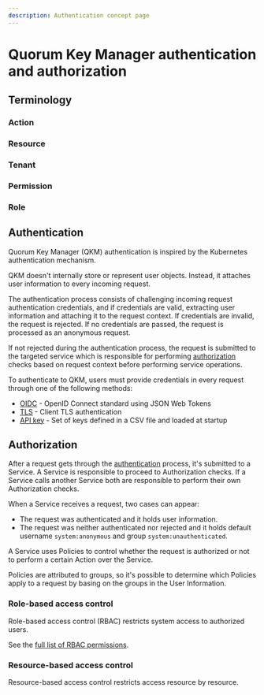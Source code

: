 ```yaml
---
description: Authentication concept page
---
```


# Quorum Key Manager authentication and authorization

## Terminology

### Action

### Resource

### Tenant

### Permission

### Role

## Authentication

Quorum Key Manager (QKM) authentication is inspired by the Kubernetes authentication mechanism.

QKM doesn't internally store or represent user objects.
Instead, it attaches user information to every incoming request.

The authentication process consists of challenging incoming request authentication credentials, and if credentials are valid,
extracting user information and attaching it to the request context.
If credentials are invalid, the request is rejected.
If no credentials are passed, the request is processed as an anonymous request.

If not rejected during the authentication process, the request is submitted to the targeted service which is responsible
for performing [authorization](#authorization) checks based on request context before performing service operations.

To authenticate to QKM, users must provide credentials in every request through one of the following methods:

- [OIDC](../HowTo/Authenticate/JWT.md) - OpenID Connect standard using JSON Web Tokens
- [TLS](../HowTo/Authenticate/TLS.md) - Client TLS authentication
- [API key](../HowTo/Authenticate/API-Key.md) - Set of keys defined in a CSV file and loaded at startup

## Authorization

After a request gets through the [authentication](#authentication) process, it's submitted to a Service.
A Service is responsible to proceed to Authorization checks.
If a Service calls another Service both are responsible to perform their own Authorization checks.

When a Service receives a request, two cases can appear:

- The request was authenticated and it holds user information.
- The request was neither authenticated nor rejected and it holds default username `system:anonymous` and group `system:unauthenticated`.

A Service uses Policies to control whether the request is authorized or not to perform a certain Action over the Service.

Policies are attributed to groups, so it's possible to determine which Policies apply to a request by basing on the groups in the User Information.

### Role-based access control

Role-based access control (RBAC) restricts system access to authorized users.

See the [full list of RBAC permissions](../Reference/RBAC-Permissions.md).

### Resource-based access control

Resource-based access control restricts access resource by resource.
